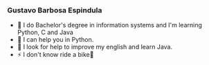 ### Gustavo Barbosa Espindula 

- 🌱 I do Bachelor's degree in information systems and I'm learning Python, C and Java
- 👯 I can help you in Python.
- 🤔 I look for help to improve my english and learn Java.
- ⚡  I don't know ride a bike👋

<!--
**gubarbosa/gubarbosa** is a ✨ _special_ ✨ repository because its `README.md` (this file) appears on your GitHub profile.

-->
